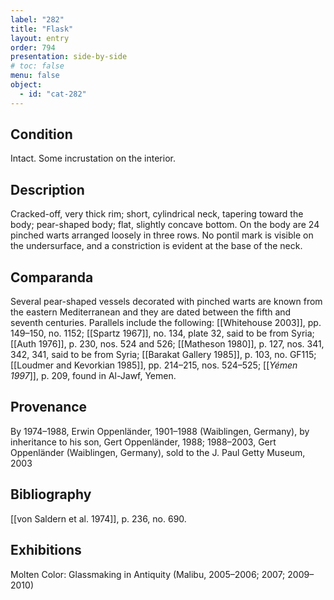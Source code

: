 ```yaml
---
label: "282"
title: "Flask"
layout: entry
order: 794
presentation: side-by-side
# toc: false
menu: false
object:
  - id: "cat-282"
---
```


## Condition

Intact. Some incrustation on the interior.

## Description

Cracked-off, very thick rim; short, cylindrical neck, tapering toward the body; pear-shaped body; flat, slightly concave bottom. On the body are 24 pinched warts arranged loosely in three rows. No pontil mark is visible on the undersurface, and a constriction is evident at the base of the neck.

## Comparanda

Several pear-shaped vessels decorated with pinched warts are known from the eastern Mediterranean and they are dated between the fifth and seventh centuries. Parallels include the following: [[Whitehouse 2003]], pp. 149–150, no. 1152; [[Spartz 1967]], no. 134, plate 32, said to be from Syria; [[Auth 1976]], p. 230, nos. 524 and 526; [[Matheson 1980]], p. 127, nos. 341, 342, 341, said to be from Syria; [[Barakat Gallery 1985]], p. 103, no. GF115; [[Loudmer and Kevorkian 1985]], pp. 214–215, nos. 524–525; [[*Yémen 1997*]], p. 209, found in Al-Jawf, Yemen.

## Provenance

By 1974–1988, Erwin Oppenländer, 1901–1988 (Waiblingen, Germany), by inheritance to his son, Gert Oppenländer, 1988; 1988–2003, Gert Oppenländer (Waiblingen, Germany), sold to the J. Paul Getty Museum, 2003

## Bibliography

[[von Saldern et al. 1974]], p. 236, no. 690.

## Exhibitions

Molten Color: Glassmaking in Antiquity (Malibu, 2005–2006; 2007; 2009–2010)